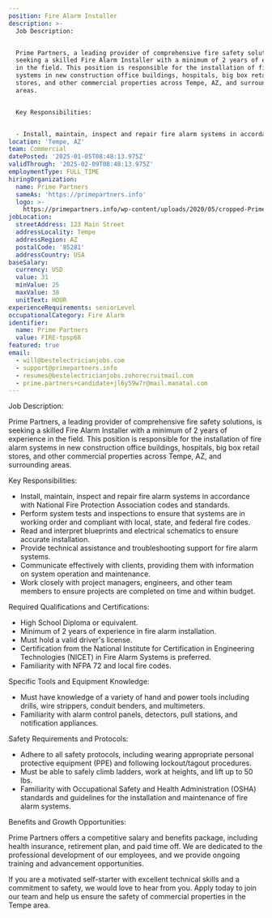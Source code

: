 ```yaml
---
position: Fire Alarm Installer
description: >-
  Job Description:


  Prime Partners, a leading provider of comprehensive fire safety solutions, is
  seeking a skilled Fire Alarm Installer with a minimum of 2 years of experience
  in the field. This position is responsible for the installation of fire alarm
  systems in new construction office buildings, hospitals, big box retail
  stores, and other commercial properties across Tempe, AZ, and surrounding
  areas. 


  Key Responsibilities:


  - Install, maintain, inspect and repair fire alarm systems in accorda...
location: 'Tempe, AZ'
team: Commercial
datePosted: '2025-01-05T08:48:13.975Z'
validThrough: '2025-02-09T08:48:13.975Z'
employmentType: FULL_TIME
hiringOrganization:
  name: Prime Partners
  sameAs: 'https://primepartners.info'
  logo: >-
    https://primepartners.info/wp-content/uploads/2020/05/cropped-Prime-Partners-Logo-NO-BG-1-1.png
jobLocation:
  streetAddress: 123 Main Street
  addressLocality: Tempe
  addressRegion: AZ
  postalCode: '85281'
  addressCountry: USA
baseSalary:
  currency: USD
  value: 31
  minValue: 25
  maxValue: 38
  unitText: HOUR
experienceRequirements: seniorLevel
occupationalCategory: Fire Alarm
identifier:
  name: Prime Partners
  value: FIRE-tpsp68
featured: true
email:
  - will@bestelectricianjobs.com
  - support@primepartners.info
  - resumes@bestelectricianjobs.zohorecruitmail.com
  - prime.partners+candidate+jl6y59w7r@mail.manatal.com
---
```




Job Description:

Prime Partners, a leading provider of comprehensive fire safety solutions, is seeking a skilled Fire Alarm Installer with a minimum of 2 years of experience in the field. This position is responsible for the installation of fire alarm systems in new construction office buildings, hospitals, big box retail stores, and other commercial properties across Tempe, AZ, and surrounding areas. 

Key Responsibilities:

- Install, maintain, inspect and repair fire alarm systems in accordance with National Fire Protection Association codes and standards.
- Perform system tests and inspections to ensure that systems are in working order and compliant with local, state, and federal fire codes.
- Read and interpret blueprints and electrical schematics to ensure accurate installation.
- Provide technical assistance and troubleshooting support for fire alarm systems.
- Communicate effectively with clients, providing them with information on system operation and maintenance.
- Work closely with project managers, engineers, and other team members to ensure projects are completed on time and within budget.

Required Qualifications and Certifications:

- High School Diploma or equivalent.
- Minimum of 2 years of experience in fire alarm installation.
- Must hold a valid driver's license.
- Certification from the National Institute for Certification in Engineering Technologies (NICET) in Fire Alarm Systems is preferred.
- Familiarity with NFPA 72 and local fire codes.

Specific Tools and Equipment Knowledge:

- Must have knowledge of a variety of hand and power tools including drills, wire strippers, conduit benders, and multimeters.
- Familiarity with alarm control panels, detectors, pull stations, and notification appliances.

Safety Requirements and Protocols:

- Adhere to all safety protocols, including wearing appropriate personal protective equipment (PPE) and following lockout/tagout procedures.
- Must be able to safely climb ladders, work at heights, and lift up to 50 lbs.
- Familiarity with Occupational Safety and Health Administration (OSHA) standards and guidelines for the installation and maintenance of fire alarm systems.

Benefits and Growth Opportunities:

Prime Partners offers a competitive salary and benefits package, including health insurance, retirement plan, and paid time off. We are dedicated to the professional development of our employees, and we provide ongoing training and advancement opportunities.

If you are a motivated self-starter with excellent technical skills and a commitment to safety, we would love to hear from you. Apply today to join our team and help us ensure the safety of commercial properties in the Tempe area.
